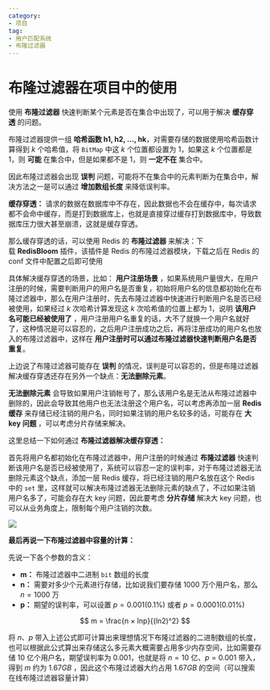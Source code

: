```yaml
---
category: 
- 项目
tag: 
- 用户匹配系统
- 布隆过滤器
---
```


# 布隆过滤器在项目中的使用

使用 **布隆过滤器** 快速判断某个元素是否在集合中出现了，可以用于解决 **缓存穿透** 的问题。

<!-- more -->

布隆过滤器提供一组 **哈希函数 h1, h2, ..., hk**，对需要存储的数据使用哈希函数计算得到 $k$ 个哈希值，将 `BitMap` 中这 $k$ 个位置都设置为 $1$，如果这 $k$ 个位置都是 $1$，则 **可能** 在集合中，但是如果都不是 $1$，则 **一定不在** 集合中。

因此布隆过滤器会出现 **误判** 问题，可能将不在集合中的元素判断为在集合中，解决方法之一是可以通过 **增加数组长度** 来降低误判率。

**缓存穿透：** 请求的数据在数据库中不存在，因此数据也不会在缓存中，每次请求都不会命中缓存，而是打到数据库上，也就是直接穿过缓存打到数据库中，导致数据库压力很大甚至崩溃，这就是缓存穿透。

那么缓存穿透的话，可以使用 Redis 的 **布隆过滤器** 来解决：下载 **RedisBloom** 插件，该插件是 Redis 的布隆过滤器模块，下载之后在 Redis 的 conf 文件中配置之后即可使用

具体解决缓存穿透的场景，比如： **用户注册场景** ，如果系统用户量很大，在用户注册的时候，需要判断用户的用户名是否重复，初始将用户名的信息都初始化在布隆过滤器中，那么在用户注册时，先去布隆过滤器中快速进行判断用户名是否已经被使用，如果经过 $k$ 次哈希计算发现这 $k$ 次哈希值的位置上都为 $1$，说明 **该用户名可能已经被使用了** ，用户注册用户名重复的话，大不了就换一个用户名就好了，这种情况是可以容忍的，之后用户注册成功之后，再将注册成功的用户名也放入的布隆过滤器中，这样在 **用户注册时可以通过布隆过滤器快速判断用户名是否重复**。

上边说了布隆过滤器可能存在 **误判** 的情况，误判是可以容忍的，但是布隆过滤器解决缓存穿透还存在另外一个缺点：**无法删除元素**。

**无法删除元素** 会导致如果用户注销帐号了，那么该用户名是无法从布隆过滤器中删除的，因此会导致其他用户也无法注册这个用户名，可以考虑再添加一层 **Redis 缓存** 来存储已经注销的用户名，同时如果注销的用户名较多的话，可能存在 **大 key 问题** ，可以考虑分片存储来解决。

这里总结一下如何通过 **布隆过滤器解决缓存穿透：**

首先将用户名都初始化在布隆过滤器中，用户注册的时候通过 **布隆过滤器** 快速判断该用户名是否已经被使用了，系统可以容忍一定的误判率，对于布隆过滤器无法删除元素这个缺点，添加一层 Redis 缓存，将已经注销的用户名放在这个 Redis 中的 `set` 里，这样就可以解决布隆过滤器无法删除元素的缺点了，不过如果注销用户名多了，可能会存在大 key 问题，因此要考虑 **分片存储** 解决大 key 问题，也可以从业务角度上，限制每个用户注销的次数。

![](https://cloud.braumace.cn/f/7j7t9/%E5%B8%83%E9%9A%86%E8%BF%87%E6%BB%A4%E5%99%A8%E8%A7%A3%E5%86%B3%E7%BC%93%E5%AD%98%E7%A9%BF%E9%80%8F.png)

**最后再说一下布隆过滤器中容量的计算：**

先说一下各个参数的含义：

- **m：** 布隆过滤器中二进制 `bit` 数组的长度
- **n：** 需要对多少个元素进行存储，比如说我们要存储 $1000$ 万个用户名，那么 $n = 1000$ 万    
- **p：** 期望的误判率，可以设置 $p = 0.001(0.1\%)$ 或者 $p = 0.0001(0.01\%)$

$$
m = \frac{n × lnp}{(ln2)^2}
$$

将 $n$、$p$ 带入上述公式即可计算出来理想情况下布隆过滤器的二进制数组的长度，也可以根据此公式算出来存储这么多元素大概需要占用多少内存空间，比如需要存储 $10$ 亿个用户名，期望误判率为 $0.001$，也就是将 $n = 10$ 亿、$p = 0.001$ 带入，得到 $m$ 约为 $1.67GB$ ，因此这个布隆过滤器大约占用 $1.67GB$ 的空间（可以搜索在线布隆过滤器容量计算）
